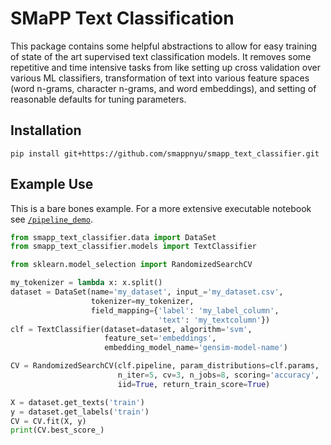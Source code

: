 # SMaPP Text Classification

This package contains some helpful abstractions to allow for easy training of state of the art supervised text classification models. It removes some repetitive and time intensive tasks from like setting up cross validation over various ML classifiers, transformation of text into various feature spaces (word n-grams, character n-grams, and word embeddings), and setting of reasonable defaults for tuning parameters. 

## Installation

```
pip install git+https://github.com/smappnyu/smapp_text_classifier.git
```

## Example Use

This is a bare bones example. For a more extensive executable notebook see [`/pipeline_demo`](https://github.com/SMAPPNYU/smapp_text_classifier/blob/master/pipeline_demo/pipeline_demo.ipynb).

```python
from smapp_text_classifier.data import DataSet
from smapp_text_classifier.models import TextClassifier

from sklearn.model_selection import RandomizedSearchCV

my_tokenizer = lambda x: x.split()
dataset = DataSet(name='my_dataset', input_='my_dataset.csv', 
                  tokenizer=my_tokenizer,
                  field_mapping={'label': 'my_label_column', 
                                 'text': 'my_textcolumn'})
clf = TextClassifier(dataset=dataset, algorithm='svm', 
                     feature_set='embeddings',
                     embedding_model_name='gensim-model-name')

CV = RandomizedSearchCV(clf.pipeline, param_distributions=clf.params,
                        n_iter=5, cv=3, n_jobs=8, scoring='accuracy', 
                        iid=True, return_train_score=True)

X = dataset.get_texts('train')
y = dataset.get_labels('train')
CV = CV.fit(X, y)
print(CV.best_score_)
```


